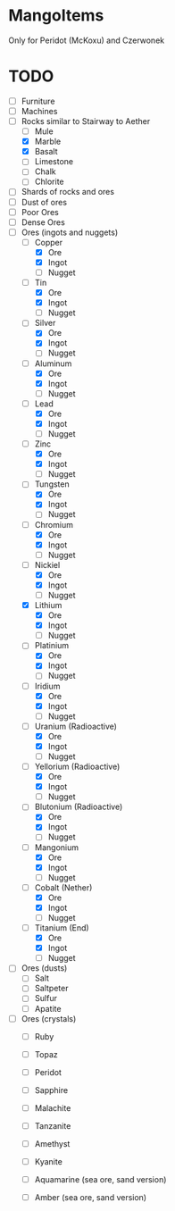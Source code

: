# MangoItems
Only for Peridot (McKoxu) and Czerwonek

# TODO
  - [ ] Furniture
  - [ ] Machines
  - [ ] Rocks similar to Stairway to Aether
    - [ ] Mule
    - [x] Marble
    - [x] Basalt
    - [ ] Limestone
    - [ ] Chalk
    - [ ] Chlorite
  - [ ] Shards of rocks and ores
  - [ ] Dust of ores
  - [ ] Poor Ores
  - [ ] Dense Ores
  - [ ] Ores (ingots and nuggets) 
    - [ ] Copper
      - [x] Ore
      - [x] Ingot
      - [ ] Nugget
    - [ ] Tin
      - [x] Ore
      - [x] Ingot
      - [ ] Nugget
    - [ ] Silver
      - [x] Ore
      - [x] Ingot
      - [ ] Nugget
    - [ ] Aluminum
      - [x] Ore
      - [x] Ingot
      - [ ] Nugget
    - [ ] Lead
      - [x] Ore
      - [x] Ingot
      - [ ] Nugget
    - [ ] Zinc
      - [x] Ore
      - [x] Ingot
      - [ ] Nugget
    - [ ] Tungsten
      - [x] Ore
      - [x] Ingot
      - [ ] Nugget
    - [ ] Chromium
      - [x] Ore
      - [x] Ingot
      - [ ] Nugget
    - [ ] Nickiel
      - [x] Ore
      - [x] Ingot
      - [ ] Nugget
    - [x] Lithium
      - [x] Ore
      - [x] Ingot
      - [ ] Nugget  
    - [ ] Platinium
      - [x] Ore
      - [x] Ingot
      - [ ] Nugget
    - [ ] Iridium
      - [x] Ore
      - [x] Ingot
      - [ ] Nugget
    - [ ] Uranium (Radioactive)
      - [x] Ore
      - [x] Ingot
      - [ ] Nugget
    - [ ] Yellorium (Radioactive)
      - [x] Ore
      - [x] Ingot
      - [ ] Nugget
    - [ ] Blutonium (Radioactive)
      - [x] Ore
      - [x] Ingot
      - [ ] Nugget
    - [ ] Mangonium
      - [x] Ore
      - [x] Ingot
      - [ ] Nugget
    - [ ] Cobalt (Nether)
      - [x] Ore
      - [x] Ingot
      - [ ] Nugget
    - [ ] Titanium (End)
      - [x] Ore
      - [x] Ingot
      - [ ] Nugget
  - [ ] Ores (dusts)
    - [ ] Salt
    - [ ] Saltpeter
    - [ ] Sulfur
    - [ ] Apatite
  - [ ] Ores (crystals)
    - [ ] Ruby
    - [ ] Topaz
    - [ ] Peridot
    - [ ] Sapphire 
    - [ ] Malachite
    - [ ] Tanzanite
    - [ ] Amethyst
    - [ ] Kyanite
    - [ ] Aquamarine (sea ore, sand version)
    - [ ] Amber (sea ore, sand version)
    
    
